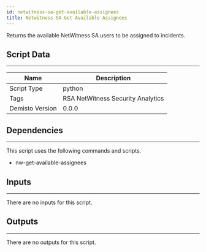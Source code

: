 ```yaml
---
id: netwitness-sa-get-available-assignees
title: Netwitness SA Get Available Assignees
---
```


Returns the available NetWitness SA users to be assigned to incidents.

## Script Data
---

| **Name** | **Description** |
| --- | --- |
| Script Type | python |
| Tags | RSA NetWitness Security Analytics |
| Demisto Version | 0.0.0 |

## Dependencies
---
This script uses the following commands and scripts.
* nw-get-available-assignees

## Inputs
---
There are no inputs for this script.

## Outputs
---
There are no outputs for this script.
